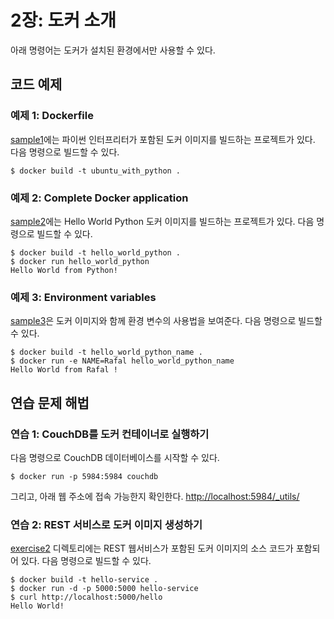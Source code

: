 # 2장: 도커 소개

아래 명령어는 도커가 설치된 환경에서만 사용할 수 있다.

## 코드 예제

### 예제 1: Dockerfile

[sample1](sample1)에는 파이썬 인터프리터가 포함된 도커 이미지를 빌드하는 프로젝트가 있다. 다음 명령으로 빌드할 수 있다.

    $ docker build -t ubuntu_with_python .

### 예제 2: Complete Docker application

[sample2](sample2)에는  Hello World Python 도커 이미지를 빌드하는 프로젝트가 있다. 다음 명령으로 빌드할 수 있다.

    $ docker build -t hello_world_python .
    $ docker run hello_world_python
    Hello World from Python!

### 예제 3: Environment variables

[sample3](sample3)은 도커 이미지와 함께 환경 변수의 사용법을 보여준다. 다음 명령으로 빌드할 수 있다.

    $ docker build -t hello_world_python_name .
    $ docker run -e NAME=Rafal hello_world_python_name
    Hello World from Rafal ! 

## 연습 문제 해법

### 연습 1: CouchDB를 도커 컨테이너로 실행하기

다음 명령으로 CouchDB 데이터베이스를 시작할 수 있다.

    $ docker run -p 5984:5984 couchdb

그리고, 아래 웹 주소에 접속 가능한지 확인한다.
[http://localhost:5984/\_utils/](http://localhost:5984/_utils/)

### 연습 2: REST 서비스로 도커 이미지 생성하기

[exercise2](exercise2) 디렉토리에는 REST 웹서비스가 포함된 도커 이미지의 소스 코드가 포함되어 있다. 다음 명령으로 빌드할 수 있다.

    $ docker build -t hello-service .
    $ docker run -d -p 5000:5000 hello-service
    $ curl http://localhost:5000/hello
    Hello World!